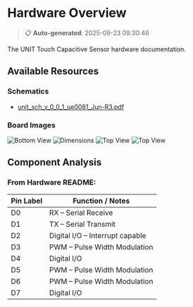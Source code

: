 # Hardware Overview

> 📋 **Auto-generated**: 2025-09-23 09:30:46

The UNIT Touch Capacitive Sensor hardware documentation.

## Available Resources

### Schematics
- [unit_sch_v_0_0_1_ue0081_Jun-R3.pdf](../../../hardware/unit_sch_v_0_0_1_ue0081_Jun-R3.pdf)

### Board Images
![Bottom View](../../../hardware/resources/unit_btm_v_0_0_1_ue0081_Jun)
![Dimensions](../../../hardware/resources/unit_dimension_v_0_0_1_ue0081_Jun)
![Top View](../../../hardware/resources/unit_top_v_0_0_1_ue0081_Jun)
![Top View](../../../hardware/resources/unit_topology_v_0_0_1_ue0081_Jun)

## Component Analysis

### From Hardware README:
| Pin Label | Function / Notes                |
| --------- | ------------------------------- |
| D0        | RX – Serial Receive             |
| D1        | TX – Serial Transmit            |
| D2        | Digital I/O – Interrupt capable |
| D3        | PWM – Pulse Width Modulation    |
| D4        | Digital I/O                     |
| D5        | PWM – Pulse Width Modulation    |
| D6        | PWM – Pulse Width Modulation    |
| D7        | Digital I/O                     |


